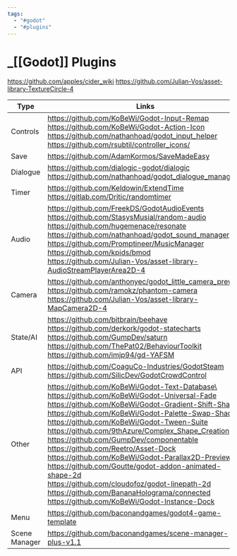 ```yaml
---
tags:
  - "#godot"
  - "#plugins"
---
```

# _[[Godot]] Plugins


https://github.com/apples/cider_wiki
https://github.com/Julian-Vos/asset-library-TextureCircle-4



| Type          | Links                                                                                                                                                                                                                                                                                                                                                                                                                                                                                                                                                                                                                                                                         |
| ------------- | ----------------------------------------------------------------------------------------------------------------------------------------------------------------------------------------------------------------------------------------------------------------------------------------------------------------------------------------------------------------------------------------------------------------------------------------------------------------------------------------------------------------------------------------------------------------------------------------------------------------------------------------------------------------------------- |
| Controls      | https://github.com/KoBeWi/Godot-Input-Remap<br>https://github.com/KoBeWi/Godot-Action-Icon<br>https://github.com/nathanhoad/godot_input_helper<br>https://github.com/rsubtil/controller_icons/                                                                                                                                                                                                                                                                                                                                                                                                                                                                                |
| Save          | https://github.com/AdamKormos/SaveMadeEasy                                                                                                                                                                                                                                                                                                                                                                                                                                                                                                                                                                                                                                    |
| Dialogue      | https://github.com/dialogic-godot/dialogic<br>https://github.com/nathanhoad/godot_dialogue_manager<br>                                                                                                                                                                                                                                                                                                                                                                                                                                                                                                                                                                        |
| Timer         | https://github.com/Keldowin/ExtendTime<br>https://gitlab.com/Dritic/randomtimer<br>                                                                                                                                                                                                                                                                                                                                                                                                                                                                                                                                                                                           |
| Audio         | https://github.com/FreekDS/GodotAudioEvents<br>https://github.com/StasysMusial/random-audio<br>https://github.com/hugemenace/resonate<br>https://github.com/nathanhoad/godot_sound_manager<br>https://github.com/Promptineer/MusicManager<br>https://github.com/kpids/bmod<br>https://github.com/Julian-Vos/asset-library-AudioStreamPlayerArea2D-4                                                                                                                                                                                                                                                                                                                           |
| Camera        | https://github.com/anthonyec/godot_little_camera_preview<br>https://github.com/ramokz/phantom-camera<br>https://github.com/Julian-Vos/asset-library-MapCamera2D-4                                                                                                                                                                                                                                                                                                                                                                                                                                                                                                             |
| State/AI      | https://github.com/bitbrain/beehave<br>https://github.com/derkork/godot-statecharts<br>https://github.com/GumpDev/saturn<br>https://github.com/ThePat02/BehaviourToolkit<br>https://github.com/imjp94/gd-YAFSM                                                                                                                                                                                                                                                                                                                                                                                                                                                                |
| API           | https://github.com/CoaguCo-Industries/GodotSteam<br>https://github.com/SilicDev/GodotCrowdControl                                                                                                                                                                                                                                                                                                                                                                                                                                                                                                                                                                             |
| Other         | https://github.com/KoBeWi/Godot-Text-Database\<br>https://github.com/KoBeWi/Godot-Universal-Fade<br>https://github.com/KoBeWi/Godot-Gradient-Shift-Shader<br>https://github.com/KoBeWi/Godot-Palette-Swap-Shader<br>https://github.com/KoBeWi/Godot-Tween-Suite<br>https://github.com/9thAzure/Complex_Shape_Creation<br>https://github.com/GumpDev/componentable<br>https://github.com/Reetro/Asset-Dock<br>https://github.com/KoBeWi/Godot-Parallax2D-Preview<br>https://github.com/Goutte/godot-addon-animated-shape-2d<br>https://github.com/cloudofoz/godot-linepath-2d<br>https://github.com/BananaHolograma/connected<br>https://github.com/KoBeWi/Godot-Instance-Dock |
| Menu          | https://github.com/baconandgames/godot4-game-template                                                                                                                                                                                                                                                                                                                                                                                                                                                                                                                                                                                                                         |
| Scene Manager | https://github.com/baconandgames/scene-manager-plus-v1.1                                                                                                                                                                                                                                                                                                                                                                                                                                                                                                                                                                                                                      |
